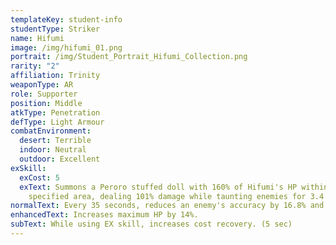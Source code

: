 ```yaml
---
templateKey: student-info
studentType: Striker
name: Hifumi
image: /img/hifumi_01.png
portrait: /img/Student_Portrait_Hifumi_Collection.png
rarity: "2"
affiliation: Trinity
weaponType: AR
role: Supporter
position: Middle
atkType: Penetration
defType: Light Armour
combatEnvironment:
  desert: Terrible
  indoor: Neutral
  outdoor: Excellent
exSkill:
  exCost: 5
  exText: Summons a Peroro stuffed doll with 160% of Hifumi's HP within a
    specified area, dealing 101% damage while taunting enemies for 3.4 seconds.
normalText: Every 35 seconds, reduces an enemy's accuracy by 16.8% and attack by 212%.
enhancedText: Increases maximum HP by 14%.
subText: While using EX skill, increases cost recovery. (5 sec)
---
```

